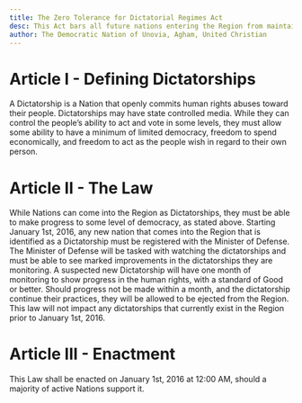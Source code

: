 ```yaml
---
title: The Zero Tolerance for Dictatorial Regimes Act
desc: This Act bars all future nations entering the Region from maintaining Dictatorships and puts strict controls on their behavior.
author: The Democratic Nation of Unovia, Agham, United Christian
---
```


# Article I - Defining Dictatorships

A Dictatorship is a Nation that openly commits human rights abuses toward their people. Dictatorships may have state controlled media. While they can control the people’s ability to act and vote in some levels, they must allow some ability to have a minimum of limited democracy, freedom to spend economically, and freedom to act as the people wish in regard to their own person.

# Article II - The Law

While Nations can come into the Region as Dictatorships, they must be able to make progress to some level of democracy, as stated above. Starting January 1st, 2016, any new nation that comes into the Region that is identified as a Dictatorship must be registered with the Minister of Defense. The Minister of Defense will be tasked with watching the dictatorships and must be able to see marked improvements in the dictatorships they are monitoring. A suspected new Dictatorship will have one month of monitoring to show progress in the human rights, with a standard of Good or better. Should progress not be made within a month, and the dictatorship continue their practices, they will be allowed to be ejected from the Region. This law will not impact any dictatorships that currently exist in the Region prior to January 1st, 2016.

# Article III - Enactment
This Law shall be enacted on January 1st, 2016 at 12:00 AM, should a majority of active Nations support it.
